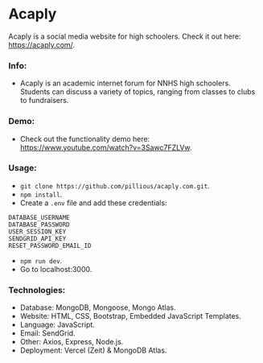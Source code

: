 # Acaply

Acaply is a social media website for high schoolers. Check it out here: https://acaply.com/.

### Info:

- Acaply is an academic internet forum for NNHS high schoolers. Students can discuss a variety of topics, ranging from classes to clubs to fundraisers.

### Demo:

- Check out the functionality demo here: https://www.youtube.com/watch?v=3Sawc7FZLVw.

### Usage:

- `git clone https://github.com/pillious/acaply.com.git`.
- `npm install`.
- Create a `.env` file and add these credentials:

```
DATABASE_USERNAME
DATABASE_PASSWORD
USER_SESSION_KEY
SENDGRID_API_KEY
RESET_PASSWORD_EMAIL_ID
```

- `npm run dev`.
- Go to localhost:3000.

### Technologies:

- Database: MongoDB, Mongoose, Mongo Atlas.
- Website: HTML, CSS, Bootstrap, Embedded JavaScript Templates.
- Language: JavaScript.
- Email: SendGrid.
- Other: Axios, Express, Node.js.
- Deployment: Vercel (Zeit) & MongoDB Atlas.
